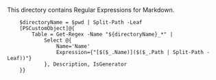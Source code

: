 This directory contains Regular Expressions for Markdown.

~~~PipeScript{
    $directoryName = $pwd | Split-Path -Leaf 
    [PSCustomObject]@{
        Table = Get-Regex -Name "${directoryName}_*" |
            Select @{
                Name='Name'
                Expression={"[$($_.Name)]($($_.Path | Split-Path -Leaf))"}
            }, Description, IsGenerator
    }}
~~~
